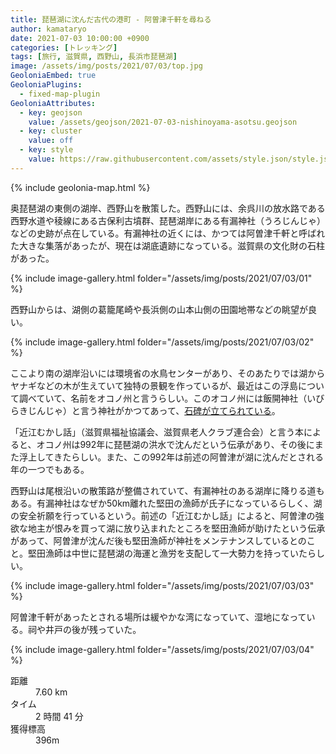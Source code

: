 ```yaml
---
title: 琵琶湖に沈んだ古代の港町 - 阿曽津千軒を尋ねる
author: kamataryo
date: 2021-07-03 10:00:00 +0900
categories: [トレッキング]
tags: [旅行, 滋賀県, 西野山, 長浜市琵琶湖]
image: /assets/img/posts/2021/07/03/top.jpg
GeoloniaEmbed: true
GeoloniaPlugins:
  - fixed-map-plugin
GeoloniaAttributes:
  - key: geojson
    value: /assets/geojson/2021-07-03-nishinoyama-asotsu.geojson
  - key: cluster
    value: off
  - key: style
    value: https://raw.githubusercontent.com/assets/style.json/style.json
---
```

{% include geolonia-map.html %}

奥琵琶湖の東側の湖岸、西野山を散策した。西野山には、余呉川の放水路である西野水道や稜線にある古保利古墳群、琵琶湖岸にある有漏神社（うろじんじゃ）などの史跡が点在している。有漏神社の近くには、かつては阿曽津千軒と呼ばれた大きな集落があったが、現在は湖底遺跡になっている。滋賀県の文化財の石柱があった。

{% include image-gallery.html folder="/assets/img/posts/2021/07/03/01" %}

西野山からは、湖側の葛籠尾崎や長浜側の山本山側の田園地帯などの眺望が良い。

{% include image-gallery.html folder="/assets/img/posts/2021/07/03/02" %}

ここより南の湖岸沿いには環境省の水鳥センターがあり、そのあたりでは湖からヤナギなどの木が生えていて独特の景観を作っているが、最近はこの浮島について調べていて、名前をオコノ州と言うらしい。このオコノ州には飯開神社（いびらきじんじゃ）と言う神社がかつてあって、[石碑が立てられている](../kayak-north-biwako-camp/)。


「近江むかし話」（滋賀県福祉協議会、滋賀県老人クラブ連合会）と言う本によると、オコノ州は992年に琵琶湖の洪水で沈んだという伝承があり、その後にまた浮上してきたらしい。また、この992年は前述の阿曽津が湖に沈んだとされる年の一つでもある。

西野山は尾根沿いの散策路が整備されていて、有漏神社のある湖岸に降りる道もある。有漏神社はなぜか50km離れた堅田の漁師が氏子になっているらしく、湖の安全祈願を行っているという。前述の「近江むかし話」によると、阿曽津の強欲な地主が恨みを買って湖に放り込まれたところを堅田漁師が助けたという伝承があって、阿曽津が沈んだ後も堅田漁師が神社をメンテナンスしているとのこと。堅田漁師は中世に琵琶湖の海運と漁労を支配して一大勢力を持っていたらしい。

{% include image-gallery.html folder="/assets/img/posts/2021/07/03/03" %}

阿曽津千軒があったとされる場所は緩やかな湾になっていて、湿地になっている。祠や井戸の後が残っていた。

{% include image-gallery.html folder="/assets/img/posts/2021/07/03/04" %}

<dl>
<dt>距離</dt><dd>7.60 km</dd>
<dt>タイム</dt><dd> 2 時間 41 分</dd>
<dt>獲得標高</dt><dd>396m</dd>
</dl>
